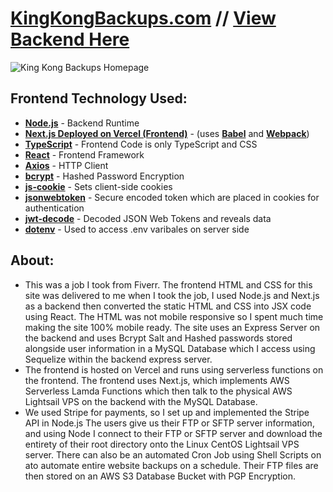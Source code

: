 # [KingKongBackups.com](https://kingkongbackups.com) // [View Backend Here](https://github.com/luke-devel/KingKongBackend)
![King Kong Backups Homepage](https://kingkongbackups.com/img/KingKongBackups.png)
## Frontend Technology Used:
* [**Node.js**](https://nodejs.org/en/) - Backend Runtime
* [**Next.js Deployed on Vercel (Frontend)**](https://github.com/vercel/next.js) - (uses [**Babel**](https://babeljs.io/) and [**Webpack**](https://webpack.js.org/))
* [**TypeScript**](https://github.com/microsoft/TypeScript) - Frontend Code is only TypeScript and CSS
* [**React**](https://github.com/facebook/react) - Frontend Framework
* [**Axios**](https://github.com/axios/axios) - HTTP Client
* [**bcrypt**](https://github.com/kelektiv/node.bcrypt.js) - Hashed Password Encryption
* [**js-cookie**](https://github.com/js-cookie/js-cookie) - Sets client-side cookies
* [**jsonwebtoken**](https://github.com/auth0/node-jsonwebtoken) - Secure encoded token which are placed in cookies for authentication
* [**jwt-decode**](https://github.com/auth0/jwt-decode) - Decoded JSON Web Tokens and reveals data
* [**dotenv**](https://github.com/motdotla/dotenv) - Used to access .env varibales on server side

## About:
* This was a job I took from Fiverr. The frontend HTML and CSS for this site was delivered to me when I took the job, I used Node.js and Next.js as a backend then converted the static HTML and CSS into JSX code using React. The HTML was not mobile responsive so I spent much time making the site 100% mobile ready. The site uses an Express Server on the backend and uses Bcrypt Salt and Hashed passwords stored alongside user information in a MySQL Database which I access using Sequelize within the backend express server. 
* The frontend is hosted on Vercel and runs using serverless functions on the frontend. The frontend uses Next.js, which implements AWS Serverless Lamda Functions which then talk to the physical AWS Lightsail VPS on the backend with the MySQL Database.
* We used Stripe for payments, so I set up and implemented the Stripe API in Node.js The users give us their FTP or SFTP server information, and using Node I connect to their FTP or SFTP server and download the entirety of their root directory onto the Linux CentOS Lightsail VPS server. There can also be an automated Cron Job using Shell Scripts on ato automate entire website backups on a schedule. Their FTP files are then stored on an AWS S3 Database Bucket with PGP Encryption. 
